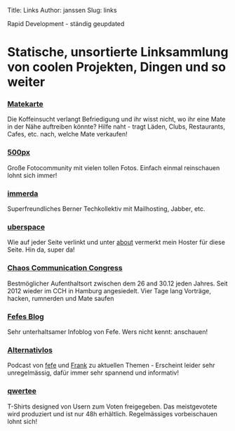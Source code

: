 Title: Links 
Author: janssen
Slug: links 

Rapid Development - ständig geupdated

# Statische, unsortierte Linksammlung von coolen Projekten, Dingen und so weiter


### [Matekarte](http://matekarte.de "Matekarte")
Die Koffeinsucht verlangt Befriedigung und ihr wisst nicht, wo ihr eine Mate in der Nähe auftreiben könnte? Hilfe naht - tragt Läden, Clubs, Restaurants, Cafes, etc. nach, welche Mate verkaufen!

### [500px](http://500px.com "500px")
Große Fotocommunity mit vielen tollen Fotos. Einfach einmal reinschauen lohnt sich immer!

### [immerda](https://immerda.ch "immerda.ch")
Superfreundliches Berner Techkollektiv mit Mailhosting, Jabber, etc.

### [uberspace](https://uberspace.de "Uberspace.de")
Wie auf jeder Seite verlinkt und unter [about](about.html "About") vermerkt mein Hoster für diese Seite. Hin da, super da!

### [Chaos Communication Congress](http://events.ccc.de "CCC Events")
Bestmöglicher Aufenthaltsort zwischen dem 26 and 30.12 jeden Jahres. Seit 2012 wieder im CCH in Hamburg angesiedelt. Vier Tage lang Vorträge, hacken, rumnerden und Mate saufen

### [Fefes Blog](http://blog.fefe.de "blog.fefe.de")
Sehr unterhaltsamer Infoblog von Fefe. Wers nicht kennt: anschauen!

### [Alternativlos](http://alternativlos.org/ "Alternativlos")
Podcast von [fefe](http://blog.fefe.de "Fefe") und [Frank](http://frank.geekheim.de/ "Frank") zu aktuellen Themen - Erscheint leider sehr unregelmässig, dafür immer sehr spannend und informativ!

### [qwertee](http://qwertee.com "Qwertee")
T-Shirts designed von Usern zum Voten freigegeben. Das meistgevotete wird produziert und ist nur 48h erhältlich. Regelmässiges vorbeischauen lohnt sich!


